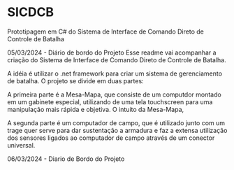 # SICDCB
Prototipagem em C# do Sistema de Interface de Comando Direto de Controle de Batalha

05/03/2024 - Diário de bordo do Projeto
Esse readme vai acompanhar a criação do Sistema de Interface de Comando Direto de Controle de Batalha. 

A idéia é utilizar o .net framework para criar um sistema de gerenciamento de batalha. O projeto se divide em duas partes: 

A primeira parte é a Mesa-Mapa, que consiste de um computdor montado em um gabinete especial, utilizando de uma tela touchscreen para uma manipulação mais rápida e objetiva.
O intuito da Mesa-Mapa, 

A segunda parte é um computador de campo, que é utilizado junto com um trage quer serve para dar sustentação a armadura e faz a extensa utilização dos sensores ligados ao computador de campo através de um conector universal.

06/03/2024 - Diario de Bordo do Projeto


